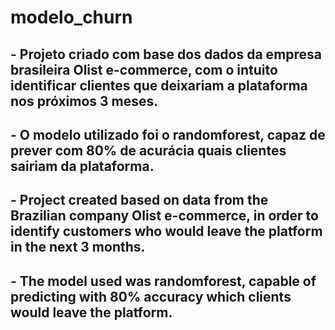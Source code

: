 # modelo_churn


## - Projeto criado com base dos dados da empresa brasileira Olist e-commerce, com o intuito identificar clientes que deixariam a plataforma nos próximos 3 meses.
## - O modelo utilizado foi o randomforest, capaz de prever com 80% de acurácia quais clientes sairiam da plataforma.


## - Project created based on data from the Brazilian company Olist e-commerce, in order to identify customers who would leave the platform in the next 3 months. 
## - The model used was randomforest, capable of predicting with 80% accuracy which clients would leave the platform.
